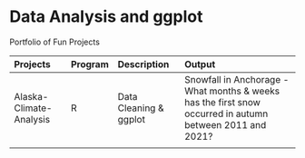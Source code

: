 # Data Analysis and ggplot
 Portfolio of Fun Projects


| Projects  | Program  | Description |Output |
| :------------ |:---------------| :---------------| :---------------|
| Alaska-Climate-Analysis    | R  | Data Cleaning & ggplot | Snowfall in Anchorage - What months & weeks has the first snow occurred in autumn between 2011 and 2021? |
|  |        |   |
